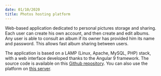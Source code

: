 ```yaml
---
date: 01/10/2020
title: Photos hosting platform
---
```


Web-based application dedicated to personal pictures storage and sharing. Each user can create his own account, and then create and edit albums. Any user is able to consult an album if its owner has provided him its name and password. This allows fast album sharing between users.

The application is based on a LAMP (Linux, Apache, MySQL, PHP) stack, with a web interface developed thanks to the Angular 9 framework. The source code is available on this [Github repository](https://github.com/paulelian-tabarant/my-browser-photo-frame). You can also use the platform on [this server](http://51.178.136.146/).